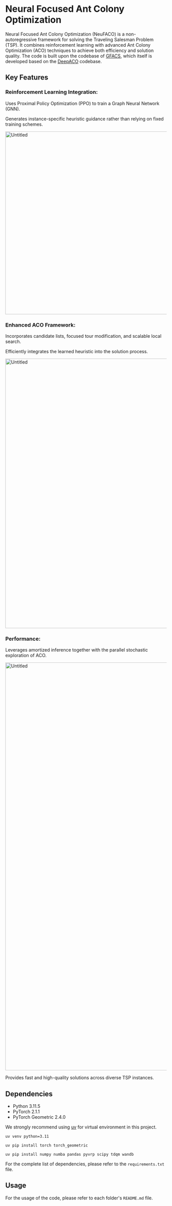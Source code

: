 

# Neural Focused Ant Colony Optimization
Neural Focused Ant Colony Optimization (NeuFACO) is a non-autoregressive framework for solving the Traveling Salesman Problem (TSP). It combines reinforcement learning with advanced Ant Colony Optimization (ACO) techniques to achieve both efficiency and solution quality.
The code is built upon the codebase of [GFACS](https://github.com/ai4co/gfacs), which itself is developed based on the [DeepACO](https://github.com/henry-yeh/DeepACO) codebase.

## Key Features

### Reinforcement Learning Integration:

Uses Proximal Policy Optimization (PPO) to train a Graph Neural Network (GNN).

Generates instance-specific heuristic guidance rather than relying on fixed training schemes.

<img width="1189" height="570" alt="Untitled" src="https://github.com/user-attachments/assets/9673b6d9-9d32-495c-ad57-dfef213c32cb" />


### Enhanced ACO Framework:

Incorporates candidate lists, focused tour modification, and scalable local search.

Efficiently integrates the learned heuristic into the solution process.

<img width="1381" height="840" alt="Untitled" src="https://github.com/user-attachments/assets/31f80f42-1733-44af-b21f-4453109a1ef7" />


### Performance:

Leverages amortized inference together with the parallel stochastic exploration of ACO.

<img width="2946" height="1271" alt="Untitled" src="https://github.com/user-attachments/assets/ec7f3060-8e37-439a-b969-44933af6669b" />


Provides fast and high-quality solutions across diverse TSP instances.
## Dependencies
- Python 3.11.5
- PyTorch 2.1.1
- PyTorch Geometric 2.4.0

We strongly recommend using [uv](https://github.com/astral-sh/uv) for virtual environment in this project.

```
uv venv python=3.11
```

```
uv pip install torch torch_geometric
```

```
uv pip install numpy numba pandas pyvrp scipy tdqm wandb
```

For the complete list of dependencies, please refer to the `requirements.txt` file.

## Usage
For the usage of the code, please refer to each folder's `README.md` file.



